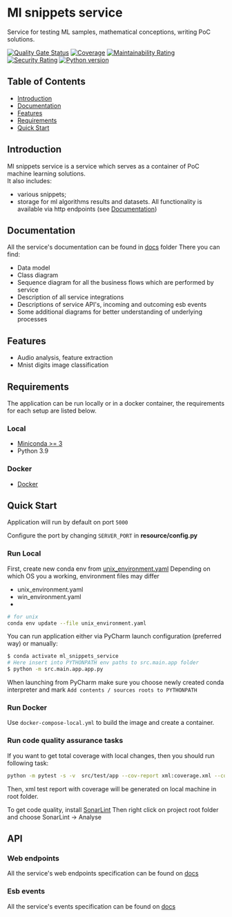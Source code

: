 # Ml snippets service

Service for testing ML samples, mathematical conceptions, writing PoC solutions.

[![Quality Gate Status](https://sonarcloud.io/api/project_badges/measure?project=AlexOmarov_ml_snippets_service&metric=alert_status)](https://sonarcloud.io/summary/new_code?id=AlexOmarov_ml_snippets_service)
[![Coverage](https://sonarcloud.io/api/project_badges/measure?project=AlexOmarov_ml_snippets_service&metric=coverage)](https://sonarcloud.io/summary/new_code?id=AlexOmarov_ml_snippets_service)
[![Maintainability Rating](https://sonarcloud.io/api/project_badges/measure?project=AlexOmarov_ml_snippets_service&metric=sqale_rating)](https://sonarcloud.io/summary/new_code?id=AlexOmarov_ml_snippets_service)
[![Security Rating](https://sonarcloud.io/api/project_badges/measure?project=AlexOmarov_ml_snippets_service&metric=security_rating)](https://sonarcloud.io/summary/new_code?id=AlexOmarov_ml_snippets_service)
[![Python version](https://img.shields.io/static/v1?label=Python&message=3.9&color=blue)](https://sonarcloud.io/summary/new_code?id=AlexOmarov_ml_snippets_service)

## Table of Contents

- [Introduction](#introduction)
- [Documentation](#documentation)
- [Features](#features)
- [Requirements](#requirements)
- [Quick Start](#quick-start)

## Introduction

Ml snippets service is a service which serves as a container of PoC machine learning solutions.  
It also includes:

* various snippets;
* storage for ml algorithms results and datasets.
  All functionality is available via http endpoints (see [Documentation](#documentation))

## Documentation

All the service's documentation can be found in [docs](docs) folder
There you can find:

- Data model
- Class diagram
- Sequence diagram for all the business flows which are performed by service
- Description of all service integrations
- Descriptions of service API's, incoming and outcoming esb events
- Some additional diagrams for better understanding of underlying processes

## Features

* Audio analysis, feature extraction
* Mnist digits image classification

## Requirements

The application can be run locally or in a docker container,
the requirements for each setup are listed below.

### Local

* [Miniconda >= 3](https://conda.io/en/latest/miniconda.html)
* Python 3.9

### Docker

* [Docker](https://www.docker.com/get-docker)

## Quick Start

Application will run by default on port `5000`

Configure the port by changing `SERVER_PORT` in __resource/config.py__

### Run Local

First, create new conda env from [unix_environment.yaml](unix_environment.yaml)
Depending on which OS you a working, environment files may differ

* unix_environment.yaml
* win_environment.yaml
*

```bash
# for unix
conda env update --file unix_environment.yaml
```

You can run application either via PyCharm launch configuration (preferred way) or manually:

```bash
$ conda activate ml_snippets_service
# Here insert into PYTHONPATH env paths to src.main.app folder
$ python -m src.main.app.app.py
```

When launching from PyCharm make sure you choose newly created conda interpreter and mark
`Add contents / sources roots to PYTHONPATH`

### Run Docker

Use `docker-compose-local.yml` to build the image and create a container.

### Run code quality assurance tasks

If you want to get total coverage with local changes, then you should run following task:

```bash
python -m pytest -s -v  src/test/app --cov-report xml:coverage.xml --cov --cov-report term
```

Then, xml test report with coverage will be generated on local machine in root folder.

To get code quality, install [SonarLint](https://plugins.jetbrains.com/plugin/7973-sonarlint)
Then right click on project root folder and choose SonarLint -> Analyse

## API

### Web endpoints

All the service's web endpoints specification can be found on [docs](docs/api)

### Esb events

All the service's events specification can be found on [docs](docs/events)